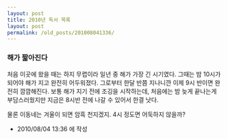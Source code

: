 ```yaml
---
layout: post
title: 2010년 독서 목록
layout: post
permalink: /old_posts/201008041336/
---
```


### 해가 짧아진다

처음 이곳에 왔을 때는 하지 무렵이라 일년 중 해가 가장 긴 시기였다. 그때는 밤 10시가 되어야 해가 지고 완전히 어두워졌다. 그로부터 한달 반쯤 지나니깐 이제 9시 반이면 완전히 깜깜해진다. 보통 해가 지기 전에 조깅을 시작하는데, 처음에는 밤 늦게 끝나는게 부담스러웠지만 지금은 8시반 전에 나갈 수 있어서 한결 낫다.

물론 이동네는 겨울이 되면 암흑 천지겠지. 4시 정도면 어둑하지 않을까?
       


- 2010/08/04 13:36 에 작성